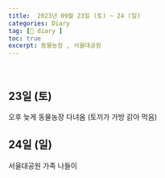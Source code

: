 ```yaml
---
title:  2023년 09월 23일 (토) ~ 24 (일)
categories: Diary
tag: [📒 diary ]
toc: true
excerpt: 동물농장 , 서울대공원
---
```

​
## 23일 (토)

오후 늦게 동물농장 다녀옴 (토끼가 가방 갉아 먹음)

## 24일 (일)

서울대공원 가족 나들이

<br><br><br>